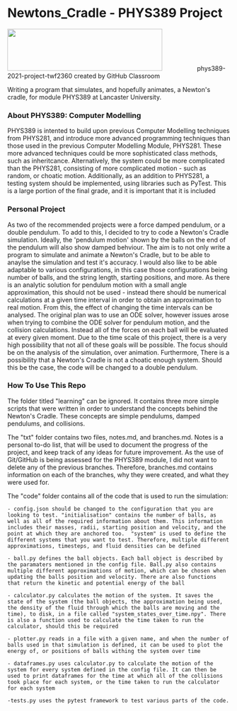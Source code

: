 # Newtons_Cradle - PHYS389 Project
<img src="https://www.lancaster.ac.uk/media/lancaster-university/content-assets/images/fst/logos/Physicslogo.svg" width="350" height="95">
  &nbsp;&nbsp;&nbsp;&nbsp;&nbsp;&nbsp;&nbsp;&nbsp;&nbsp;&nbsp;&nbsp;&nbsp&nbsp;&nbsp;&nbsp;&nbsp;&nbsp;&nbsp;
phys389-2021-project-twf2360 created by GitHub Classroom

Writing a program that simulates, and hopefully animates, a Newton's cradle, for module PHYS389 at Lancaster University. 
### About PHYS389: Computer Modelling
PHYS389 is intented to build upon previous Computer Modelling techniques from PHYS281, and introduce more advanced programming techniques than those used in the previous Computer Modelling Module, PHYS281. These more advanced techniques could be more sophisticated class methods, such as inheritcance. Alternatively, the system could be more complicated than the PHYS281, consisting of more complicated motion - such as random, or choatic motion. Additionally, as an addition to PHYS281, a testing system should be implemented, using libraries such as PyTest. This is a large portion of the final grade, and it is important that it is included

### Personal Project 
As two of the recommended projects were a force damped pendulum, or a double pendulum. To add to this, I decided to try to code a Newton's Cradle simulation. Ideally, the 'pendulum motion' shown by the balls on the end of the pendulum will also show damped behviour. 
The aim is to not only write a program to simulate and animate a Newton's Cradle, but to be able to anaylse the simulation and test it's accuracy. I would also like to be able adaptable to various configurations, in this case those configurations being number of balls, and the string length, starting positions, and more. As there is an analytic solution for pendulum motion with a small angle approximation, this should not be used - instead there should be numerical calculations at a given time interval in order to obtain an approximation to real motion. From this, the effect of changing the time intervals can be analysed. The original plan was to use an ODE solver, however issues arose when trying to combine the ODE solver for pendulum motion, and the collision calculations. Instead all of the forces on each ball will be evaluated at every given moment. Due to the time scale of this project, there is a very high possibility that not all of these goals will be possible. The focus should be on the analysis of the simulation, over animation. 
Furthermore, There is a possibility that a Newton's Cradle is not a choatic enough system. Should this be the case, the code will be changed to a double pendulum. 

### How To Use This Repo
The folder titled "learning" can be ignored. It contains three more simple scripts that were written in order to understand the concepts behind the Newton's Cradle. These concepts are simple pendulums, damped pendulums, and collisions.

The "txt" folder contains two files, notes.md, and branches.md. Notes is a personal to-do list, that will be used to document the progress of the project, and keep track of any ideas for future improvement. As the use of Git/GitHub is being assessed for the PHYS389 module, I did not want to delete any of the previous branches. Therefore, branches.md contains information on each of the branches, why they were created, and what they were used for.

The "code" folder contains all of the code that is used to run the simulation:
    
    - config.json should be changed to the configuration that you are looking to test. "initialisation" contains the number of balls, as well as all of the required information about them. This information includes their masses, radii, starting position and velocity, and the point at which they are anchored too.  "system" is used to define the different systems that you want to test. Therefore, multiple different approximations, timesteps, and fluid densities can be defined
    
    - ball.py defines the ball objects. Each ball object is described by the paramaters mentioned in the config file. Ball.py also contains multiple different approximations of motion, which can be chosen when updating the balls position and velocity. There are also functions that return the kinetic and potential energy of the ball
    
    - calculator.py calculates the motion of the system. It saves the state of the system (the ball objects, the approximation being used, the density of the fluid through which the balls are moving and the time), to disk, in a file called "system_states_over_time.npy". There is also a function used to calculate the time taken to run the calculator, should this be required
   
    - plotter.py reads in a file with a given name, and when the number of balls used in that simulation is defined, it can be used to plot the energy of, or positions of balls withing the system over time 
    
    - dataframes.py uses calculator.py to calculate the motion of the system for every system defined in the config file. It can then be used to print dataframes for the time at which all of the collisions took place for each system, or the time taken to run the calculator for each system

    -tests.py uses the pytest framework to test various parts of the code.



